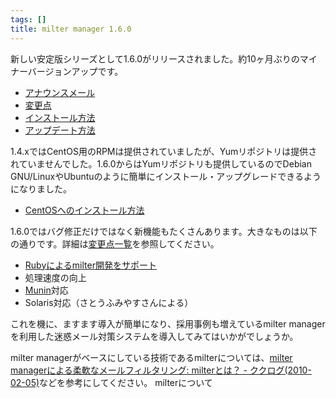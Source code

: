 ```yaml
---
tags: []
title: milter manager 1.6.0
---
```

新しい安定版シリーズとして1.6.0がリリースされました。約10ヶ月ぶりのマイナーバージョンアップです。
<!--more-->


  * [アナウンスメール](http://sourceforge.net/mailarchive/message.php?msg_name=20100811.170341.1253787581647877.kou%40clear-code.com)
  * [変更点](/reference/ja/news.html#news.release-1-6-0)
  * [インストール方法](/reference/ja/install-to.html)
  * [アップデート方法](/reference/ja/upgrade.html)

1.4.xではCentOS用のRPMは提供されていましたが、Yumリポジトリは提供されていませんでした。1.6.0からはYumリポジトリも提供しているのでDebian GNU/LinuxやUbuntuのように簡単にインストール・アップグレードできるようになりました。

  * [CentOSへのインストール方法](/reference/ja/install-to-centos.html)

1.6.0ではバグ修正だけではなく新機能もたくさんあります。大きなものは以下の通りです。詳細は[変更点一覧](/reference/ja/news.html#news.release-1-6-0)を参照してください。

  * [Rubyによるmilter開発をサポート](/reference/ja/ruby-milter-tutorial.html)
  * 処理速度の向上
  * [Munin](http://www.munin-monitoring.org/)対応
  * Solaris対応（さとうふみやすさんによる）

これを機に、ますます導入が簡単になり、採用事例も増えているmilter managerを利用した迷惑メール対策システムを導入してみてはいかがでしょうか。

milter managerがベースにしている技術であるmilterについては、[milter managerによる柔軟なメールフィルタリング: milterとは？ - ククログ(2010-02-05)](http://www.clear-code.com/blog/2010/2/5.html)などを参考にしてください。
milterについて
